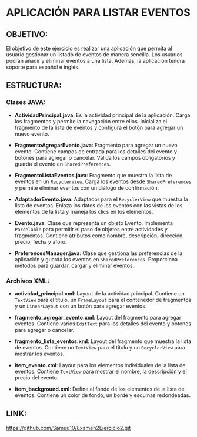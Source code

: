 # APLICACIÓN PARA LISTAR EVENTOS

## OBJETIVO:
El objetivo de este ejercicio es realizar una aplicación que permita al usuario gestionar un listado de eventos de manera sencilla.
Los usuarios podrán añadir y eliminar eventos a una lista.
Además, la aplicación tendrá soporte para español e inglés.

## ESTRUCTURA:

### Clases JAVA:

- **ActividadPrincipal.java**: Es la actividad principal de la aplicación. Carga los fragmentos y permite la navegación entre ellos. Inicializa el fragmento de la lista de eventos y configura el botón para agregar un nuevo evento.

- **FragmentoAgregarEvento.java**: Fragmento para agregar un nuevo evento. Contiene campos de entrada para los detalles del evento y botones para agregar o cancelar. Valida los campos obligatorios y guarda el evento en `SharedPreferences`.

- **FragmentoListaEventos.java**: Fragmento que muestra la lista de eventos en un `RecyclerView`. Carga los eventos desde `SharedPreferences` y permite eliminar eventos con un diálogo de confirmación.

- **AdaptadorEvento.java**: Adaptador para el `RecyclerView` que muestra la lista de eventos. Enlaza los datos de los eventos con las vistas de los elementos de la lista y maneja los clics en los elementos.

- **Evento.java**: Clase que representa un objeto Evento. Implementa `Parcelable` para permitir el paso de objetos entre actividades y fragmentos. Contiene atributos como nombre, descripción, dirección, precio, fecha y aforo.

- **PreferencesManager.java**: Clase que gestiona las preferencias de la aplicación y guarda los eventos en `SharedPreferences`. Proporciona métodos para guardar, cargar y eliminar eventos.

### Archivos XML:

- **actividad_principal.xml**: Layout de la actividad principal. Contiene un `TextView` para el título, un `FrameLayout` para el contenedor de fragmentos y un `LinearLayout` con un botón para agregar eventos.

- **fragmento_agregar_evento.xml**: Layout del fragmento para agregar eventos. Contiene varios `EditText` para los detalles del evento y botones para agregar o cancelar.

- **fragmento_lista_eventos.xml**: Layout del fragmento que muestra la lista de eventos. Contiene un `TextView` para el título y un `RecyclerView` para mostrar los eventos.

- **item_evento.xml**: Layout para los elementos individuales de la lista de eventos. Contiene `TextView` para mostrar el nombre, la descripción y el precio del evento.

- **item_background.xml**: Define el fondo de los elementos de la lista de eventos. Contiene un color de fondo, un borde y esquinas redondeadas.

## LINK:
https://github.com/Samuu10/Examen2Ejercicio2.git